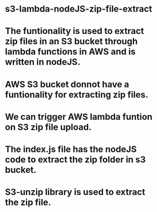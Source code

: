 # s3-lambda-nodeJS-zip-file-extract
# The funtionality is used to extract zip files in an S3 bucket through lambda functions in AWS and is written in nodeJS.
# AWS S3 bucket donnot have a funtionality for extracting zip files.
# We can trigger AWS lambda funtion on S3 zip file upload.
# The index.js file has the nodeJS code to extract the zip folder in s3 bucket.
# S3-unzip library is used to extract the zip file.
